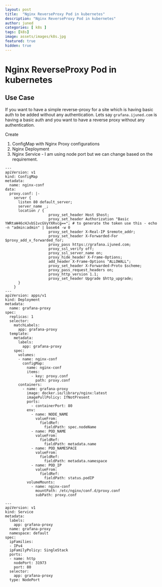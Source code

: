 ```yaml
---
layout: post
title:  "Nginx ReverseProxy Pod in kubernetes"
description: "Nginx ReverseProxy Pod in kubernetes"
author: juned
categories: [ k8s ]
tags: [k8s]
image: assets/images/k8s.jpg
featured: true
hidden: true
---
```


# Nginx ReverseProxy Pod in kubernetes

## Use Case

If you want to have a simple reverse-proxy for a site which is having basic auth to be added without any authentication.
Lets say `grafana.ijuned.com` is having a basic auth and you want to have a reverse proxy without any authentication.

Create 
1. ConfigMap with Nginx Proxy configurations
2. Nginx Deployment
3. Nginx Service - I am using node port but we can change based on the requirement.

```
---
apiVersion: v1
kind: ConfigMap
metadata:
  name: nginx-conf
data:
  proxy.conf: |-
    server {
      listen 80 default_server;
      server_name _;
      location / {
                    proxy_set_header Host $host;
                    proxy_set_header Authorization "Basic YWRtaW46cHJvbS1vcGVyYXRvcg=="; # to generate the token use this - echo -n "admin:admin" | base64 -w 0
                    proxy_set_header X-Real-IP $remote_addr;
                    proxy_set_header X-Forwarded-For $proxy_add_x_forwarded_for;
                    proxy_pass https://grafana.ijuned.com;
                    proxy_ssl_verify off;
                    proxy_ssl_server_name on;
                    proxy_hide_header X-Frame-Options;
                    add_header X-Frame-Options "ALLOWALL";
                    proxy_set_header X-Forwarded-Proto $scheme;
                    proxy_pass_request_headers on;
                    proxy_http_version 1.1;
                    proxy_set_header Upgrade $http_upgrade;
      }
    }
---
apiVersion: apps/v1
kind: Deployment
metadata:
  name: grafana-proxy
spec:
  replicas: 1
  selector:
    matchLabels:
      app: grafana-proxy
  template:
    metadata:
      labels:
        app: grafana-proxy
    spec:
      volumes:
      - name: nginx-conf
        configMap:
          name: nginx-conf
          items:
            - key: proxy.conf
              path: proxy.conf
      containers:
        - name: grafana-proxy
          image: docker.io/library/nginx:latest
          imagePullPolicy: IfNotPresent
          ports:
            - containerPort: 80
          env:
            - name: NODE_NAME
              valueFrom:
                fieldRef:
                  fieldPath: spec.nodeName
            - name: POD_NAME
              valueFrom:
                fieldRef:
                  fieldPath: metadata.name
            - name: POD_NAMESPACE
              valueFrom:
                fieldRef:
                  fieldPath: metadata.namespace
            - name: POD_IP
              valueFrom:
                fieldRef:
                  fieldPath: status.podIP
          volumeMounts:
            - name: nginx-conf
              mountPath: /etc/nginx/conf.d/proxy.conf 
              subPath: proxy.conf      

---
apiVersion: v1
kind: Service
metadata:
  labels:
    app: grafana-proxy
  name: grafana-proxy
  namespace: default
spec:
  ipFamilies:
  - IPv4
  ipFamilyPolicy: SingleStack
  ports:
  - name: http
    nodePort: 31973
    port: 80
  selector:
    app: grafana-proxy
  type: NodePort

```